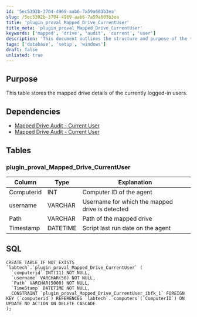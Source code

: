 ```yaml
---
id: '5ec5392b-3704-4969-aab6-7a59a603b3ea'
slug: /5ec5392b-3704-4969-aab6-7a59a603b3ea
title: 'plugin_proval_Mapped_Drive_CurrentUser'
title_meta: 'plugin_proval_Mapped_Drive_CurrentUser'
keywords: ['mapped', 'drive', 'audit', 'current', 'user']
description: 'This document outlines the structure and purpose of the table that stores mapped drive details for the currently logged-in users, including dependencies and SQL table creation instructions.'
tags: ['database', 'setup', 'windows']
draft: false
unlisted: true
---
```


## Purpose

This table stores the mapped drive details of the currently logged-in users.

## Dependencies

- [Mapped Drive Audit - Current User](/docs/6e855af4-7a44-4332-a5cf-73b238c6dac7)
- [Mapped Drive Audit - Current User](/docs/6e855af4-7a44-4332-a5cf-73b238c6dac7)

## Tables

### plugin_proval_Mapped_Drive_CurrentUser

| Column     | Type     | Explanation                                 |
|------------|----------|---------------------------------------------|
| Computerid | INT      | Computer ID of the agent                    |
| username   | VARCHAR  | Username for which the mapped drive is detected |
| Path       | VARCHAR  | Path of the mapped drive                    |
| Timestamp  | DATETIME | Script last run date on the agent           |

## SQL

```
CREATE TABLE IF NOT EXISTS `labtech`.`plugin_proval_Mapped_Drive_CurrentUser` (
  `computerid` INT(11) NOT NULL,
  `username` VARCHAR(50) NOT NULL,
  `Path` VARCHAR(5000) NOT NULL,
  `TimeStamp` DATETIME NOT NULL,
  CONSTRAINT `plugin_proval_Mapped_Drive_CurrentUser_ibfk_1` FOREIGN KEY (`computerid`) REFERENCES `labtech`.`computers`(`ComputerID`) ON UPDATE NO ACTION ON DELETE CASCADE
);
```